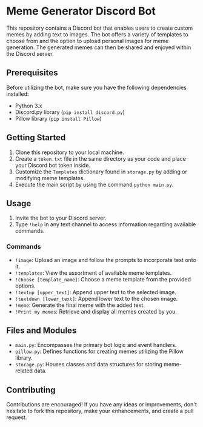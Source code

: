 # Meme Generator Discord Bot

This repository contains a Discord bot that enables users to create custom memes by adding text to images. The bot offers a variety of templates to choose from and the option to upload personal images for meme generation. The generated memes can then be shared and enjoyed within the Discord server.

## Prerequisites

Before utilizing the bot, make sure you have the following dependencies installed:

- Python 3.x
- Discord.py library (`pip install discord.py`)
- Pillow library (`pip install Pillow`)

## Getting Started

1. Clone this repository to your local machine.
2. Create a `token.txt` file in the same directory as your code and place your Discord bot token inside.
3. Customize the `Templates` dictionary found in `storage.py` by adding or modifying meme templates.
4. Execute the main script by using the command `python main.py`.

## Usage

1. Invite the bot to your Discord server.
2. Type `!help` in any text channel to access information regarding available commands.

### Commands

- `!image`: Upload an image and follow the prompts to incorporate text onto it.
- `!templates`: View the assortment of available meme templates.
- `!choose [template_name]`: Choose a meme template from the provided options.
- `!textup [upper_text]`: Append upper text to the selected image.
- `!textdown [lower_text]`: Append lower text to the chosen image.
- `!meme`: Generate the final meme with the added text.
- `!Print my memes`: Retrieve and display all memes created by you.

## Files and Modules

- `main.py`: Encompasses the primary bot logic and event handlers.
- `pillow.py`: Defines functions for creating memes utilizing the Pillow library.
- `storage.py`: Houses classes and data structures for storing meme-related data.

## Contributing

Contributions are encouraged! If you have any ideas or improvements, don't hesitate to fork this repository, make your enhancements, and create a pull request.
